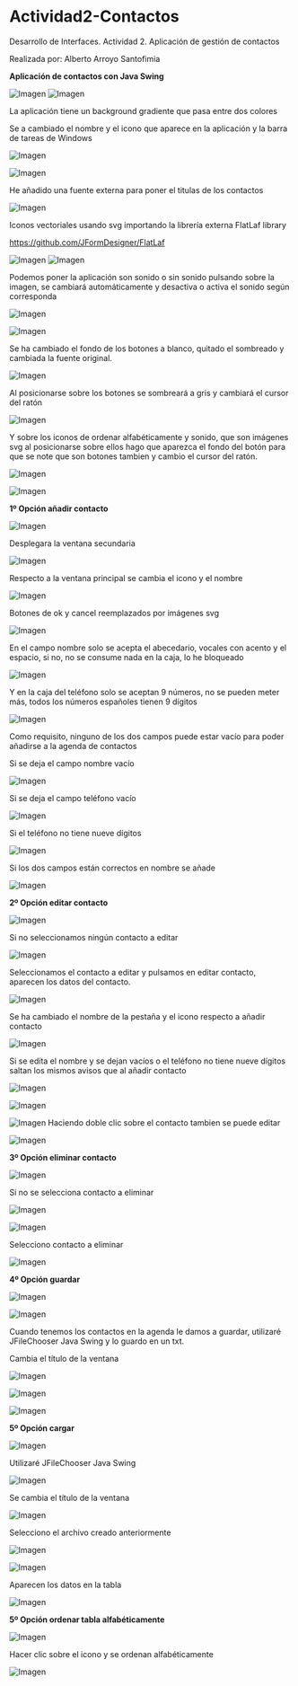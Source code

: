 # Actividad2-Contactos
Desarrollo de Interfaces. Actividad 2. Aplicación de gestión de contactos

Realizada por:
Alberto Arroyo Santofimia

**Aplicación de contactos con Java Swing**


![Imagen](imgReadme/image1.png)
![Imagen](imgReadme/image2.png)

La aplicación tiene un background gradiente que pasa entre dos colores

Se a cambiado el nombre y el icono que aparece en la aplicación y la
barra de tareas de Windows

![Imagen](imgReadme/image3.png)

![Imagen](imgReadme/image4.png)

He añadido una fuente externa para poner el titulas de los contactos

![Imagen](imgReadme/image5.png)

Iconos vectoriales usando svg importando la librería externa FlatLaf
library

<https://github.com/JFormDesigner/FlatLaf>

![Imagen](imgReadme/image6.png)
![Imagen](imgReadme/image7.png)

Podemos poner la aplicación son sonido o sin sonido pulsando sobre la
imagen, se cambiará automáticamente y desactiva o activa el sonido según
corresponda

![Imagen](imgReadme/image8.png)

![Imagen](imgReadme/image9.png)

Se ha cambiado el fondo de los botones a blanco, quitado el sombreado y
cambiada la fuente original.

![Imagen](imgReadme/image10.png)

Al posicionarse sobre los botones se sombreará a gris y cambiará el
cursor del ratón

![Imagen](imgReadme/image11.png)

Y sobre los iconos de ordenar alfabéticamente y sonido, que son imágenes
svg al posicionarse sobre ellos hago que aparezca el fondo del botón
para que se note que son botones tambien y cambio el cursor del ratón.

![Imagen](imgReadme/image12.png)

![Imagen](imgReadme/image13.png)

**1º Opción añadir contacto**

![Imagen](imgReadme/image14.png)

Desplegara la ventana secundaria

![Imagen](imgReadme/image15.png)

Respecto a la ventana principal se cambia el icono y el nombre

![Imagen](imgReadme/image16.png)

Botones de ok y cancel reemplazados por imágenes svg

![Imagen](imgReadme/image17.png)

En el campo nombre solo se acepta el abecedario, vocales con acento y el
espacio, si no, no se consume nada en la caja, lo he bloqueado

![Imagen](imgReadme/image18.png)

Y en la caja del teléfono solo se aceptan 9 números, no se pueden meter
más, todos los números españoles tienen 9 dígitos

![Imagen](imgReadme/image19.png)

Como requisito, ninguno de los dos campos puede estar vacío para poder
añadirse a la agenda de contactos

Si se deja el campo nombre vacío

![Imagen](imgReadme/image20.png)

Si se deja el campo teléfono vacío

![Imagen](imgReadme/image21.png)

Si el teléfono no tiene nueve dígitos

![Imagen](imgReadme/image22.png)

Si los dos campos están correctos en nombre se añade

![Imagen](imgReadme/image23.png)

**2º Opción editar contacto**

![Imagen](imgReadme/image24.png)

Si no seleccionamos ningún contacto a editar

![Imagen](imgReadme/image25.png)

Seleccionamos el contacto a editar y pulsamos en editar contacto,
aparecen los datos del contacto.

![Imagen](imgReadme/image26.png)

Se ha cambiado el nombre de la pestaña y el icono respecto a añadir
contacto

![Imagen](imgReadme/image27.png)

Si se edita el nombre y se dejan vacíos o el teléfono no tiene nueve
dígitos saltan los mismos avisos que al añadir contacto

![Imagen](imgReadme/image28.png)

![Imagen](imgReadme/image29.png)

![Imagen](imgReadme/image30.png)
Haciendo doble clic sobre el contacto tambien se puede editar

![Imagen](imgReadme/image31.png)

**3º Opción eliminar contacto**

![Imagen](imgReadme/image32.png)

Si no se selecciona contacto a eliminar

![Imagen](imgReadme/image33.png)

![Imagen](imgReadme/image34.png)

Selecciono contacto a eliminar

![Imagen](imgReadme/image35.png)

**4º Opción guardar**

![Imagen](imgReadme/image36.png)

![Imagen](imgReadme/image37.png)

Cuando tenemos los contactos en la agenda le damos a guardar, utilizaré
JFileChooser Java Swing y lo guardo en un txt.

Cambia el título de la ventana

![Imagen](imgReadme/image38.png)

![Imagen](imgReadme/image39.png)

![Imagen](imgReadme/image40.png)

**5º Opción cargar**

![Imagen](imgReadme/image41.png)

Utilizaré JFileChooser Java Swing

![Imagen](imgReadme/image42.png)

Se cambia el título de la ventana

![Imagen](imgReadme/image43.png)

Selecciono el archivo creado anteriormente

![Imagen](imgReadme/image44.png)

![Imagen](imgReadme/image45.png)

Aparecen los datos en la tabla

![Imagen](imgReadme/image46.png)

**5º Opción ordenar tabla alfabéticamente**

![Imagen](imgReadme/image47.png)

Hacer clic sobre el icono y se ordenan alfabéticamente

![Imagen](imgReadme/image48.png)
